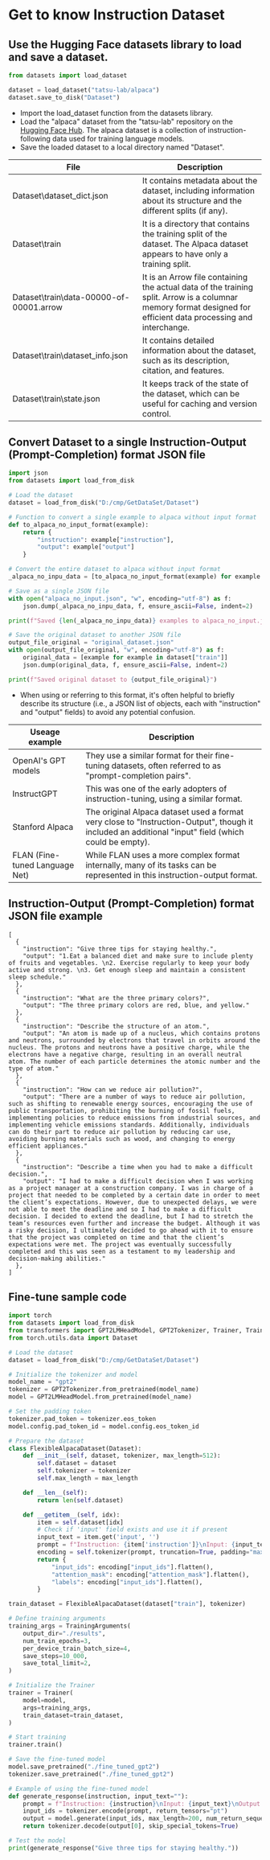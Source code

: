 # Get to know Instruction Dataset

## Use the Hugging Face datasets library to load and save a dataset.

```python
from datasets import load_dataset

dataset = load_dataset("tatsu-lab/alpaca")
dataset.save_to_disk("Dataset")
```

* Import the load_dataset function from the datasets library.
* Load the "alpaca" dataset from the "tatsu-lab" repository on the [Hugging Face Hub](https://huggingface.co/datasets/tatsu-lab/alpaca). The alpaca dataset is a collection of instruction-following data used for training language models.
* Save the loaded dataset to a local directory named "Dataset".

|File|Description|
|-|-|
|Dataset\dataset_dict.json|It contains metadata about the dataset, including information about its structure and the different splits (if any).|
|Dataset\train|It is a directory that contains the training split of the dataset. The Alpaca dataset appears to have only a training split.|
|Dataset\train\data-00000-of-00001.arrow|It is an Arrow file containing the actual data of the training split. Arrow is a columnar memory format designed for efficient data processing and interchange.|
|Dataset\train\dataset_info.json|It contains detailed information about the dataset, such as its description, citation, and features.|
|Dataset\train\state.json|It keeps track of the state of the dataset, which can be useful for caching and version control.|

## Convert Dataset to a single Instruction-Output (Prompt-Completion) format JSON file

```python
import json
from datasets import load_from_disk

# Load the dataset
dataset = load_from_disk("D:/cmp/GetDataSet/Dataset")

# Function to convert a single example to alpaca without input format
def to_alpaca_no_input_format(example):
    return {
        "instruction": example["instruction"],
        "output": example["output"]
    }

# Convert the entire dataset to alpaca without input format
_alpaca_no_inpu_data = [to_alpaca_no_input_format(example) for example in dataset["train"]]

# Save as a single JSON file
with open("alpaca_no_input.json", "w", encoding="utf-8") as f:
    json.dump(_alpaca_no_inpu_data, f, ensure_ascii=False, indent=2)

print(f"Saved {len(_alpaca_no_inpu_data)} examples to alpaca_no_input.json")

# Save the original dataset to another JSON file
output_file_original = "original_dataset.json"
with open(output_file_original, "w", encoding="utf-8") as f:
    original_data = [example for example in dataset["train"]]
    json.dump(original_data, f, ensure_ascii=False, indent=2)

print(f"Saved original dataset to {output_file_original}")
```

* When using or referring to this format, it's often helpful to briefly describe its structure (i.e., a JSON list of objects, each with "instruction" and "output" fields) to avoid any potential confusion.

|Useage example|Description|
|-|-|
|OpenAI's GPT models|They use a similar format for their fine-tuning datasets, often referred to as "prompt-completion pairs".|
|InstructGPT|This was one of the early adopters of instruction-tuning, using a similar format.|
|Stanford Alpaca|The original Alpaca dataset used a format very close to "Instruction-Output", though it included an additional "input" field (which could be empty).|
|FLAN (Fine-tuned Language Net)|While FLAN uses a more complex format internally, many of its tasks can be represented in this instruction-output format.|

## Instruction-Output (Prompt-Completion) format JSON file example

```plaintext
[
  {
    "instruction": "Give three tips for staying healthy.",
    "output": "1.Eat a balanced diet and make sure to include plenty of fruits and vegetables. \n2. Exercise regularly to keep your body active and strong. \n3. Get enough sleep and maintain a consistent sleep schedule."
  },
  {
    "instruction": "What are the three primary colors?",
    "output": "The three primary colors are red, blue, and yellow."
  },
  {
    "instruction": "Describe the structure of an atom.",
    "output": "An atom is made up of a nucleus, which contains protons and neutrons, surrounded by electrons that travel in orbits around the nucleus. The protons and neutrons have a positive charge, while the electrons have a negative charge, resulting in an overall neutral atom. The number of each particle determines the atomic number and the type of atom."
  },
  {
    "instruction": "How can we reduce air pollution?",
    "output": "There are a number of ways to reduce air pollution, such as shifting to renewable energy sources, encouraging the use of public transportation, prohibiting the burning of fossil fuels, implementing policies to reduce emissions from industrial sources, and implementing vehicle emissions standards. Additionally, individuals can do their part to reduce air pollution by reducing car use, avoiding burning materials such as wood, and changing to energy efficient appliances."
  },
  {
    "instruction": "Describe a time when you had to make a difficult decision.",
    "output": "I had to make a difficult decision when I was working as a project manager at a construction company. I was in charge of a project that needed to be completed by a certain date in order to meet the client’s expectations. However, due to unexpected delays, we were not able to meet the deadline and so I had to make a difficult decision. I decided to extend the deadline, but I had to stretch the team’s resources even further and increase the budget. Although it was a risky decision, I ultimately decided to go ahead with it to ensure that the project was completed on time and that the client’s expectations were met. The project was eventually successfully completed and this was seen as a testament to my leadership and decision-making abilities."
  },
]
```

## Fine-tune sample code

```python
import torch
from datasets import load_from_disk
from transformers import GPT2LMHeadModel, GPT2Tokenizer, Trainer, TrainingArguments
from torch.utils.data import Dataset

# Load the dataset
dataset = load_from_disk("D:/cmp/GetDataSet/Dataset")

# Initialize the tokenizer and model
model_name = "gpt2"
tokenizer = GPT2Tokenizer.from_pretrained(model_name)
model = GPT2LMHeadModel.from_pretrained(model_name)

# Set the padding token
tokenizer.pad_token = tokenizer.eos_token
model.config.pad_token_id = model.config.eos_token_id

# Prepare the dataset
class FlexibleAlpacaDataset(Dataset):
    def __init__(self, dataset, tokenizer, max_length=512):
        self.dataset = dataset
        self.tokenizer = tokenizer
        self.max_length = max_length

    def __len__(self):
        return len(self.dataset)

    def __getitem__(self, idx):
        item = self.dataset[idx]
        # Check if 'input' field exists and use it if present
        input_text = item.get('input', '')
        prompt = f"Instruction: {item['instruction']}\nInput: {input_text}\nOutput: {item['output']}"
        encoding = self.tokenizer(prompt, truncation=True, padding="max_length", max_length=self.max_length, return_tensors="pt")
        return {
            "input_ids": encoding["input_ids"].flatten(),
            "attention_mask": encoding["attention_mask"].flatten(),
            "labels": encoding["input_ids"].flatten(),
        }

train_dataset = FlexibleAlpacaDataset(dataset["train"], tokenizer)

# Define training arguments
training_args = TrainingArguments(
    output_dir="./results",
    num_train_epochs=3,
    per_device_train_batch_size=4,
    save_steps=10_000,
    save_total_limit=2,
)

# Initialize the Trainer
trainer = Trainer(
    model=model,
    args=training_args,
    train_dataset=train_dataset,
)

# Start training
trainer.train()

# Save the fine-tuned model
model.save_pretrained("./fine_tuned_gpt2")
tokenizer.save_pretrained("./fine_tuned_gpt2")

# Example of using the fine-tuned model
def generate_response(instruction, input_text=""):
    prompt = f"Instruction: {instruction}\nInput: {input_text}\nOutput:"
    input_ids = tokenizer.encode(prompt, return_tensors="pt")
    output = model.generate(input_ids, max_length=200, num_return_sequences=1, no_repeat_ngram_size=2)
    return tokenizer.decode(output[0], skip_special_tokens=True)

# Test the model
print(generate_response("Give three tips for staying healthy."))
```